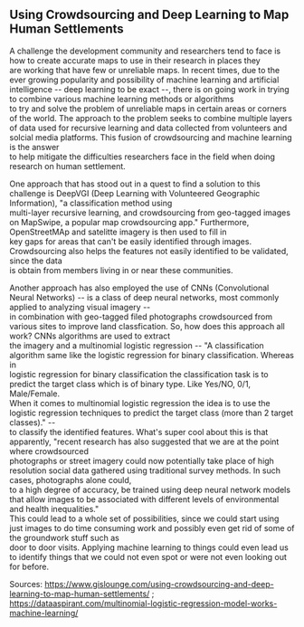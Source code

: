 ## Using Crowdsourcing and Deep Learning to Map Human Settlements

A challenge the development community and researchers tend to face is how to create accurate maps to use in their research in places they <br/>
are working that have few or unreliable maps. In recent times, due to the ever growing popularity and possibility of machine learning and artificial <br />
intelligence -- deep learning to be exact --, there is on going work in trying to combine various machine learning methods or algorithms <br/>
to try and solve the problem of unreliable maps in certain areas or corners of the world. The approach to the problem seeks to combine multiple layers <br/>
of data used for recursive learning and data collected from volunteers and solcial media platforms. This fusion of crowdsourcing and machine learning is the answer <br/>
to help mitigate the difficulties researchers face in the field when doing research on human settlement.

One approach that has stood out in a quest to find a solution to this challenge is DeepVGI (Deep Learning with Volunteered Geographic Information), "a classification method using <br/>
multi-layer recursive learning, and crowdsourcing from geo-tagged images on MapSwipe, a popular map crowdsourcing app." Furthermore, OpenStreetMAp and satelitte imagery is then used to fill in <br/>
key gaps for areas that can't be easily identified through images. Crowdsourcing also helps the features not easily identified to be validated, since the data <br/>
is obtain from members living in or near these communities.

Another approach has also employed the use of CNNs (Convolutional Neural Networks) -- is a class of deep neural networks, most commonly applied to analyzing visual imagery -- <br/>
in combination with geo-tagged filed photographs crowdsourced from various sites to improve land classfication. So, how does this approach all work? CNNs algorithms are used to extract <br/>
the imagery and a multinomial logistic regression -- "A classification algorithm same like the logistic regression for binary classification. Whereas in <br/>
logistic regression for binary classification the classification task is to predict the target class which is of binary type. Like Yes/NO, 0/1, Male/Female. <br/>
When it comes to multinomial logistic regression the idea is to use the logistic regression techniques to predict the target class (more than 2 target classes)." -- <br/>
to classify the identified features. What's super cool about this is that apparently, "recent research has also suggested that we are at the point where crowdsourced <br/>
photographs or street imagery could now potentially take place of high resolution social data gathered using traditional survey methods. In such cases, photographs alone could, <br/>
to a high degree of accuracy, be trained using deep neural network models that allow images to be associated with different levels of environmental and health inequalities."<br/>
This could lead to a whole set of possibilities, since we could start using just images to do time consuming work and possibly even get rid of some of the groundwork stuff such as <br/>
door to door visits. Applying machine learning to things could even lead us to identify things that we could not even spot or were not even looking out for before.

Sources: https://www.gislounge.com/using-crowdsourcing-and-deep-learning-to-map-human-settlements/ ; https://dataaspirant.com/multinomial-logistic-regression-model-works-machine-learning/
